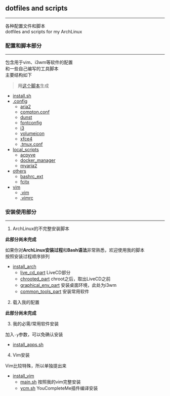 ## dotfiles and scripts 
-----

各种配置文件和脚本<br>
dotfiles and scripts for my ArchLinux

### 配置和脚本部分
-----

包含用于vim、i3wm等软件的配置<br>
和一些自己编写的工具脚本<br>
主要结构如下
> 用[这个脚本](./utils/build_trees.sh)生成

- [install.sh](./install.sh)
- [.config](./home/.config)
    - [aria2](./home/.config/aria2)
    - [compton.conf](./home/.config/compton.conf)
    - [dunst](./home/.config/dunst)
    - [fontconfig](./home/.config/fontconfig)
    - [i3](./home/.config/i3)
    - [volumeicon](./home/.config/volumeicon)
    - [xfce4](./home/.config/xfce4)
	- [.tmux.conf](./home/.tmux.conf)
- [local_scripts](./local_bin)
	- [acpyve](./local_bin/acpyve)
	- [docker_manager](./local_bin/docker_manager)
	- [myaria2](./local_bin/myaria2)
- [others](./others)
	- [bashrc_ext](./others/bashrc_ext)
	- [fcitx](./others/fcitx)
- [vim](./vim)
	- [.vim](./vim/.vim)
	- [.vimrc](./vim/.vimrc)

### 安装使用部分
-----

1. ArchLinux的不完整安装脚本

**此部分尚未完成**

如果你对**ArchLinux安装过程**和**Bash语法**非常熟悉，欢迎使用我的脚本<br>
按照安装过程顺序排列

- [install_arch](./scripts/install_arch)
    - [live_cd_part](./scripts/install_arch/live_cd_part.sh) LiveCD部分
    - [chrooted_part](./scripts/install_arch/chrooted_part.sh) chroot之后，取出LiveCD之前
    - [graphical_env_part](./scripts/install_arch/graphical_env_part.sh) 安装桌面环境，此处为i3wm
    - [common_tools_part](./scripts/install_arch/common_tools_part.sh) 安装常用软件

2. 载入我的配置 

**此部分尚未完成**

3. 我的必需/常用软件安装

加入`-y`参数，可以免确认安装

- [install_apps.sh](./scripts/install_apps.sh)

4. Vim安装

Vim比较特殊，所以单独提出来

- [install_vim](./scripts/install_vim)
    - [main.sh](./scripts/install_vim/main.sh) 按照我的vim完整安装
    - [ycm.sh](./scripts/install_vim/ycm.sh) YouCompleteMe插件编译安装

